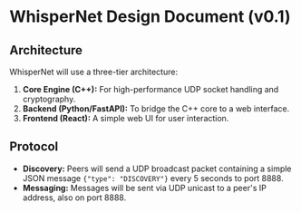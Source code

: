 # WhisperNet Design Document (v0.1)

## Architecture

WhisperNet will use a three-tier architecture:
1.  **Core Engine (C++):** For high-performance UDP socket handling and cryptography.
2.  **Backend (Python/FastAPI):** To bridge the C++ core to a web interface.
3.  **Frontend (React):** A simple web UI for user interaction.

## Protocol
- **Discovery:** Peers will send a UDP broadcast packet containing a simple JSON message `{"type": "DISCOVERY"}` every 5 seconds to port 8888.
- **Messaging:** Messages will be sent via UDP unicast to a peer's IP address, also on port 8888.
